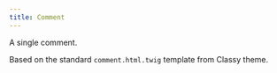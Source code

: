 ```yaml
---
title: Comment
---
```


A single comment.

Based on the standard `comment.html.twig` template from Classy theme.
